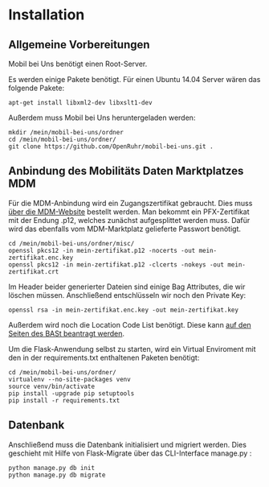 # Installation

## Allgemeine Vorbereitungen

Mobil bei Uns benötigt einen Root-Server.

Es werden einige Pakete benötigt. Für einen Ubuntu 14.04 Server wären das folgende Pakete:

```
apt-get install libxml2-dev libxslt1-dev
```

Außerdem muss Mobil bei Uns heruntergeladen werden:

```
mkdir /mein/mobil-bei-uns/ordner
cd /mein/mobil-bei-uns/ordner/
git clone https://github.com/OpenRuhr/mobil-bei-uns.git .
```



## Anbindung des Mobilitäts Daten Marktplatzes MDM

Für die MDM-Anbindung wird ein Zugangszertifikat gebraucht. Dies muss [über die MDM-Website](http://service.mdm-portal.de/mdm-portal-application/) bestellt werden. Man bekommt ein PFX-Zertifikat mit der Endung .p12, welches zunächst aufgesplittet werden muss. Dafür wird das ebenfalls vom MDM-Marktplatz gelieferte Passwort benötigt.

```
cd /mein/mobil-bei-uns/ordner/misc/
openssl pkcs12 -in mein-zertifikat.p12 -nocerts -out mein-zertifikat.enc.key
openssl pkcs12 -in mein-zertifikat.p12 -clcerts -nokeys -out mein-zertifikat.crt
```

Im Header beider generierter Dateien sind einige Bag Attributes, die wir löschen müssen. Anschließend entschlüsseln wir noch den Private Key:

```
openssl rsa -in mein-zertifikat.enc.key -out mein-zertifikat.key
```

Außerdem wird noch die Location Code List benötigt. Diese kann [auf den Seiten des BASt beantragt werden](http://www.bast.de/DE/Verkehrstechnik/Fachthemen/v2-LCL/location-code-list-nutzungsbedingungen.html).

Um die Flask-Anwendung selbst zu starten, wird ein Virtual Enviroment mit den in der requirements.txt enthaltenen Paketen benötigt:

```
cd /mein/mobil-bei-uns/ordner/
virtualenv --no-site-packages venv
source venv/bin/activate
pip install -upgrade pip setuptools
pip install -r requirements.txt
```

## Datenbank

Anschließend muss die Datenbank initialisiert und migriert werden. Dies geschieht mit Hilfe von Flask-Migrate über das CLI-Interface manage.py :

```
python manage.py db init
python manage.py db migrate
```